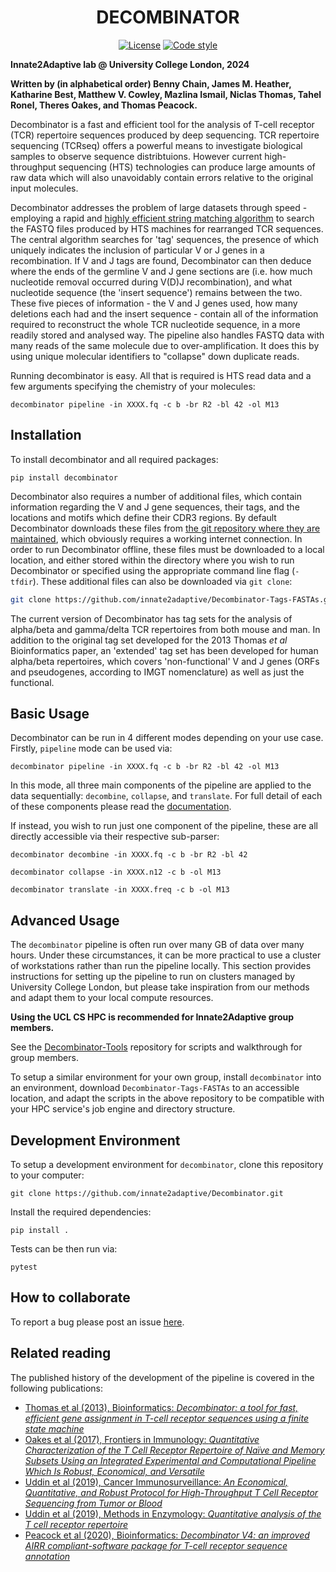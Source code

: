 <div align="center">

DECOMBINATOR
============

<!-- [![Latest release](https://img.shields.io/pypi/v/sceptr)](https://pypi.org/p/sceptr) -->
<!-- ![Tests](https://github.com/innate2adaptive/Decombinator/refactor/.github/workflows/package-build-test.yml/badge.svg) -->
[![License](https://img.shields.io/badge/license-MIT-blue)](https://raw.githubusercontent.com/innate2adaptive/Decombinator/master/LICENCE)
[![Code style](https://img.shields.io/badge/formatted%20with-black-black)](https://github.com/psf/black)
<!-- [![Python versions](https://img.shields.io/pypi/pyversions/pytest-docker)](https://pypi.org/project/pytest-docker/) -->
<!-- Docs -->
<!-- ### Check out the [documentation page](https://sceptr.readthedocs.io). -->

</div>

**Innate2Adaptive lab @ University College London, 2024**

**Written by (in alphabetical order) Benny Chain, James M. Heather, Katharine Best, Matthew V. Cowley, Mazlina Ismail, Niclas Thomas, Tahel Ronel, Theres Oakes, and Thomas Peacock.**

Decombinator is a fast and efficient tool for the analysis of T-cell receptor (TCR) repertoire sequences produced by deep sequencing.
TCR repertoire sequencing (TCRseq) offers a powerful means to investigate biological samples to observe sequence distribtuions.
However current high-throughput sequencing (HTS) technologies can produce large amounts of raw data which will also unavoidably contain errors relative to the original input molecules.

Decombinator addresses the problem of large datasets through speed - employing a rapid and [highly efficient string matching algorithm](https://figshare.com/articles/Aho_Corasick_String_Matching_Video/771968) to search the FASTQ files produced by HTS machines for rearranged TCR sequences.
The central algorithm searches for 'tag' sequences, the presence of which uniquely indicates the inclusion of particular V or J genes in a recombination.
If V and J tags are found, Decombinator can then deduce where the ends of the germline V and J gene sections are (i.e. how much nucleotide removal occurred during V(D)J recombination), and what nucleotide sequence (the 'insert sequence') remains between the two.
These five pieces of information - the V and J genes used, how many deletions each had and the insert sequence - contain all of the information required to reconstruct the whole TCR nucleotide sequence, in a more readily stored and analysed way.
The pipeline also handles FASTQ data with many reads of the same molecule due to over-amplification.
It does this by using unique molecular identifiers to "collapse" down duplicate reads.

Running decombinator is easy. All that is required is HTS read data and a few arguments specifying the chemistry of your molecules:

```shell
decombinator pipeline -in XXXX.fq -c b -br R2 -bl 42 -ol M13
```

Installation
------------

To install decombinator and all required packages:

```shell
pip install decombinator
```

Decombinator also requires a number of additional files, which contain information regarding the V and J gene sequences, their tags, and the locations and motifs which define their CDR3 regions. By default Decombinator downloads these files from [the git repository where they are maintained](https://github.com/innate2adaptive/Decombinator-Tags-FASTAs), which obviously requires a working internet connection. In order to run Decombinator offline, these files must be downloaded to a local location, and either stored within the directory where you wish to run Decombinator or specified using the appropriate command line flag (`-tfdir`). These additional files can also be downloaded via `git clone`:

```bash
git clone https://github.com/innate2adaptive/Decombinator-Tags-FASTAs.git
```

The current version of Decombinator has tag sets for the analysis of alpha/beta and gamma/delta TCR repertoires from both mouse and man. In addition to the original tag set developed for the 2013 Thomas *et al* Bioinformatics paper, an 'extended' tag set has been developed for human alpha/beta repertoires, which covers 'non-functional' V and J genes (ORFs and pseudogenes, according to IMGT nomenclature) as well as just the functional.

Basic Usage
-----------

Decombinator can be run in 4 different modes depending on your use case. Firstly, `pipeline` mode can be used via:

```shell
decombinator pipeline -in XXXX.fq -c b -br R2 -bl 42 -ol M13
```

In this mode, all three main components of the pipeline are applied to the data sequentially: `decombine`, `collapse`, and `translate`.
For full detail of each of these components please read the [documentation](tbd).

If instead, you wish to run just one component of the pipeline, these are all directly accessible via their respective sub-parser:

```shell
decombinator decombine -in XXXX.fq -c b -br R2 -bl 42
```

```shell
decombinator collapse -in XXXX.n12 -c b -ol M13
```

```shell
decombinator translate -in XXXX.freq -c b -ol M13
```

Advanced Usage
--------------

The `decombinator` pipeline is often run over many GB of data over many hours. Under these circumstances, it can be more practical to use a cluster of workstations rather than run the pipeline locally. This section provides instructions for setting up the pipeline to run on clusters managed by University College London, but please take inspiration from our methods and adapt them to your local compute resources.

**Using the UCL CS HPC is recommended for Innate2Adaptive group members.**

See the [Decombinator-Tools](https://github.com/innate2adaptive/Decombinator-Tools/tree/master/jobs/v4.3_cs_cluster_scripts) repository for scripts and walkthrough for group members.

To setup a similar environment for your own group, install `decombinator` into an environment, download `Decombinator-Tags-FASTAs` to an accessible location, and adapt the scripts in the above repository to be compatible with your HPC service's job engine and directory structure.

Development Environment
-----------------------

To setup a development environment for `decombinator`, clone this repository to your computer:

```shell
git clone https://github.com/innate2adaptive/Decombinator.git
```

Install the required dependencies:

```shell
pip install .
```

Tests can be then run via:

```shell
pytest
```

How to collaborate
------------------

To report a bug please post an issue [here](https://github.com/innate2adaptive/Decombinator/issues).

Related reading
---------------

The published history of the development of the pipeline is covered in the following publications:

* [Thomas et al (2013), Bioinformatics: *Decombinator: a tool for fast, efficient gene assignment in T-cell receptor sequences using a finite state machine*](http://dx.doi.org/10.1093/bioinformatics/btt004)
* [Oakes et al (2017), Frontiers in Immunology: *Quantitative Characterization of the T Cell Receptor Repertoire of Naïve and Memory Subsets Using an Integrated Experimental and Computational Pipeline Which Is Robust, Economical, and Versatile*](https://doi.org/10.3389/fimmu.2017.01267)
* [Uddin et al (2019), Cancer Immunosurveillance: *An Economical, Quantitative, and Robust Protocol for High-Throughput T Cell Receptor Sequencing from Tumor or Blood*](http:/dx.doi.org/10.1007/978-1-4939-8885-3_2)
* [Uddin et al (2019), Methods in Enzymology: *Quantitative analysis of the T cell receptor repertoire*](https://doi.org/10.1016/bs.mie.2019.05.054)
* [Peacock et al (2020), Bioinformatics: *Decombinator V4: an improved AIRR compliant-software package for T-cell receptor sequence annotation*](https://doi.org/10.1093/bioinformatics/btaa758)

